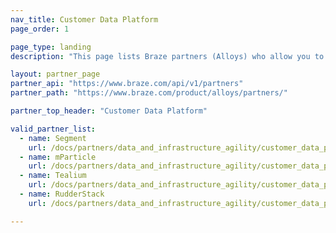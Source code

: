 ```yaml
---
nav_title: Customer Data Platform
page_order: 1

page_type: landing
description: "This page lists Braze partners (Alloys) who allow you to sync data between applications to use in your messaging campaigns."

layout: partner_page
partner_api: "https://www.braze.com/api/v1/partners"
partner_path: "https://www.braze.com/product/alloys/partners/"

partner_top_header: "Customer Data Platform"

valid_partner_list:
  - name: Segment
    url: /docs/partners/data_and_infrastructure_agility/customer_data_platform/segment/
  - name: mParticle
    url: /docs/partners/data_and_infrastructure_agility/customer_data_platform/mParticle/mparticle_for_currents/
  - name: Tealium
    url: /docs/partners/data_and_infrastructure_agility/customer_data_platform/tealium/
  - name: RudderStack
    url: /docs/partners/data_and_infrastructure_agility/customer_data_platform/rudderstack/

---
```

